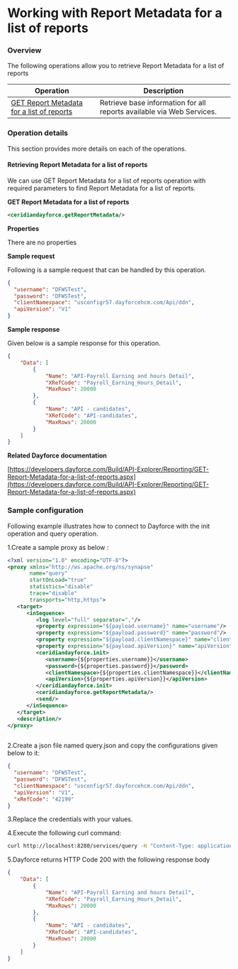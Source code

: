 # Working with Report Metadata for a list of reports

### Overview 

The following operations allow you to retrieve Report Metadata for a list of reports

| Operation | Description |
| ------------- |-------------|
|[GET Report Metadata for a list of reports](#retrieving-report-metadata-for-a-list-of-reports)| Retrieve base information for all reports available via Web Services. |

### Operation details

This section provides more details on each of the operations.

#### Retrieving Report Metadata for a list of reports
We can use GET Report Metadata for a list of reports operation with required parameters to find Report Metadata for a list of reports.

**GET Report Metadata for a list of reports**
```xml
<ceridiandayforce.getReportMetadata/>
```

**Properties**

There are no properties

**Sample request**

Following is a sample request that can be handled by this operation.

```json
{
  "username": "DFWSTest",
  "password": "DFWSTest",
  "clientNamespace": "usconfigr57.dayforcehcm.com/Api/ddn",
  "apiVersion": "V1"
}
```

**Sample response**

Given below is a sample response for this operation.

```json
{
    "Data": [
        {
            "Name": "API-Payroll Earning and hours Detail",
            "XRefCode": "Payroll_Earning_Hours_Detail",
            "MaxRows": 20000
        },
        {
            "Name": "API - candidates",
            "XRefCode": "API-candidates",
            "MaxRows": 20000
        }
    ]
}
```

**Related Dayforce documentation**

[https://developers.dayforce.com/Build/API-Explorer/Reporting/GET-Report-Metadata-for-a-list-of-reports.aspx](https://developers.dayforce.com/Build/API-Explorer/Reporting/GET-Report-Metadata-for-a-list-of-reports.aspx)

### Sample configuration

Following example illustrates how to connect to Dayforce with the init operation and query operation.

1.Create a sample proxy as below :
```xml
<?xml version="1.0" encoding="UTF-8"?>
<proxy xmlns="http://ws.apache.org/ns/synapse"
       name="query"
       startOnLoad="true"
       statistics="disable"
       trace="disable"
       transports="http,https">
   <target>
      <inSequence>
         <log level="full" separator=","/>
         <property expression="${payload.username}" name="username"/>
         <property expression="${payload.password}" name="password"/>
         <property expression="${payload.clientNamespace}" name="clientNamespace"/>
         <property expression="${payload.apiVersion}" name="apiVersion"/>
         <ceridiandayforce.init>
            <username>{${properties.username}}</username>
            <password>{${properties.password}}</password>
            <clientNamespace>{${properties.clientNamespace}}</clientNamespace>
            <apiVersion>{${properties.apiVersion}}</apiVersion>
         </ceridiandayforce.init>
         <ceridiandayforce.getReportMetadata/>
         <send/>
      </inSequence>
   </target>
   <description/>
</proxy>
                                
```

2.Create a json file named query.json and copy the configurations given below to it:

```json
{
  "username": "DFWSTest",
  "password": "DFWSTest",
  "clientNamespace": "usconfigr57.dayforcehcm.com/Api/ddn",
  "apiVersion": "V1",
  "xRefCode": "42199"
}
```

3.Replace the credentials with your values.

4.Execute the following curl command:

```bash
curl http://localhost:8280/services/query -H "Content-Type: application/json" -d @query.json
```

5.Dayforce returns HTTP Code 200 with the following response body

```json
{
    "Data": [
        {
            "Name": "API-Payroll Earning and hours Detail",
            "XRefCode": "Payroll_Earning_Hours_Detail",
            "MaxRows": 20000
        },
        {
            "Name": "API - candidates",
            "XRefCode": "API-candidates",
            "MaxRows": 20000
        }
    ]
}
```
